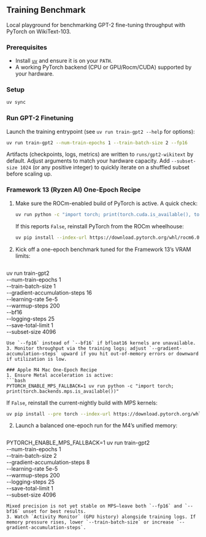 ## Training Benchmark

Local playground for benchmarking GPT-2 fine-tuning throughput with PyTorch on WikiText-103.

### Prerequisites
- Install [`uv`](https://docs.astral.sh/uv/) and ensure it is on your `PATH`.
- A working PyTorch backend (CPU or GPU/Rocm/CUDA) supported by your hardware.

### Setup
```bash
uv sync
```

### Run GPT-2 Finetuning
Launch the training entrypoint (see `uv run train-gpt2 --help` for options):
```bash
uv run train-gpt2 --num-train-epochs 1 --train-batch-size 2 --fp16
```

Artifacts (checkpoints, logs, metrics) are written to `runs/gpt2-wikitext` by default. Adjust arguments to match your hardware capacity.
Add `--subset-size 1024` (or any positive integer) to quickly iterate on a shuffled subset before scaling up.

### Framework 13 (Ryzen AI) One-Epoch Recipe
1. Make sure the ROCm-enabled build of PyTorch is active. A quick check:
   ```bash
   uv run python -c "import torch; print(torch.cuda.is_available(), torch.cuda.get_device_name(0))"
   ```
   If this reports `False`, reinstall PyTorch from the ROCm wheelhouse:
   ```bash
   uv pip install --index-url https://download.pytorch.org/whl/rocm6.0 torch torchvision --upgrade
   ```
2. Kick off a one-epoch benchmark tuned for the Framework 13’s VRAM limits:
   ```bash
  uv run train-gpt2 \
    --num-train-epochs 1 \
    --train-batch-size 1 \
    --gradient-accumulation-steps 16 \
    --learning-rate 5e-5 \
    --warmup-steps 200 \
    --bf16 \
    --logging-steps 25 \
    --save-total-limit 1 \
    --subset-size 4096
   ```
   Use `--fp16` instead of `--bf16` if bfloat16 kernels are unavailable.
3. Monitor throughput via the training logs; adjust `--gradient-accumulation-steps` upward if you hit out-of-memory errors or downward if utilization is low.

### Apple M4 Mac One-Epoch Recipe
1. Ensure Metal acceleration is active:
   ```bash
   PYTORCH_ENABLE_MPS_FALLBACK=1 uv run python -c "import torch; print(torch.backends.mps.is_available())"
   ```
   If `False`, reinstall the current-nightly build with MPS kernels:
   ```bash
   uv pip install --pre torch --index-url https://download.pytorch.org/whl/nightly/cpu --upgrade
   ```
2. Launch a balanced one-epoch run for the M4’s unified memory:
   ```bash
  PYTORCH_ENABLE_MPS_FALLBACK=1 uv run train-gpt2 \
    --num-train-epochs 1 \
    --train-batch-size 2 \
    --gradient-accumulation-steps 8 \
    --learning-rate 5e-5 \
    --warmup-steps 200 \
    --logging-steps 25 \
    --save-total-limit 1 \
    --subset-size 4096
   ```
   Mixed precision is not yet stable on MPS—leave both `--fp16` and `--bf16` unset for best results.
3. Watch `Activity Monitor` (GPU history) alongside training logs. If memory pressure rises, lower `--train-batch-size` or increase `--gradient-accumulation-steps`.
